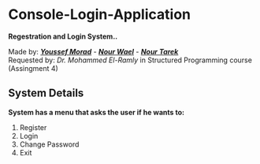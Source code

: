 # Console-Login-Application

**Regestration and Login System..**  

Made by: [***Youssef Morad***](https://github.com/YoussefMorad1) -
[***Nour Wael***](https://github.com/nourelshaer) -
[***Nour Tarek***](https://github.com/NourTarek201)   
Requested by: *Dr. Mohammed El-Ramly* in Structured Programming course (Assingment 4)

## System Details  
**System has a menu that asks the user if he wants to:**  
1. Register  
2. Login  
3. Change Password  
4. Exit

<img src = "https://user-images.githubusercontent.com/102534922/204149880-c1309d04-8aa0-4bcf-b080-d53593b71510.png" width = 00>
